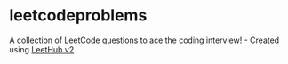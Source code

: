 # leetcodeproblems
A collection of LeetCode questions to ace the coding interview! - Created using [LeetHub v2](https://github.com/arunbhardwaj/LeetHub-2.0)
